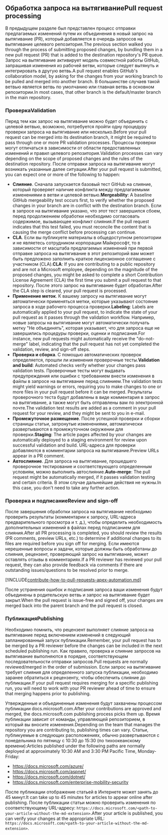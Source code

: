 ## <a name="pull-request-processing"></a><span data-ttu-id="f71b2-101">Обработка запроса на вытягивание</span><span class="sxs-lookup"><span data-stu-id="f71b2-101">Pull request processing</span></span>

<span data-ttu-id="f71b2-102">В предыдущем разделе был представлен процесс отправки предлагаемых изменений путем их объединения в новый запрос на вытягивание (PR), который добавляется в очередь запросов на вытягивание целевого репозитория.</span><span class="sxs-lookup"><span data-stu-id="f71b2-102">The previous section walked you through the process of submitting proposed changes, by bundling them in a new pull request (PR) that is added to the destination repository's PR queue.</span></span> <span data-ttu-id="f71b2-103">Запрос на вытягивание активирует модель совместной работы GitHub, запрашивая изменения из рабочей ветви, которые следует вытянуть и интегрировать в другую ветвь.</span><span class="sxs-lookup"><span data-stu-id="f71b2-103">A pull request enables GitHub's collaboration model, by asking for the changes from your working branch to be pulled and merged into another branch.</span></span> <span data-ttu-id="f71b2-104">В большинстве случаев такой ветвью является ветвь по умолчанию или главная ветвь в основном репозитории.</span><span class="sxs-lookup"><span data-stu-id="f71b2-104">In most cases, that other branch is the default/master branch in the main repository.</span></span>

### <a name="validation"></a><span data-ttu-id="f71b2-105">Проверка</span><span class="sxs-lookup"><span data-stu-id="f71b2-105">Validation</span></span>

<span data-ttu-id="f71b2-106">Перед тем как запрос на вытягивание можно будет объединить c целевой ветвью, возможно, потребуется пройти одну процедуру проверки запроса на вытягивание или несколько.</span><span class="sxs-lookup"><span data-stu-id="f71b2-106">Before your pull request can be merged into its destination branch, it might be required to pass through one or more PR validation processes.</span></span> <span data-ttu-id="f71b2-107">Процессы проверки могут отличаться в зависимости от области предоставленных изменений и правил целевого репозитория.</span><span class="sxs-lookup"><span data-stu-id="f71b2-107">Validation processes can vary depending on the scope of proposed changes and the rules of the destination repository.</span></span> <span data-ttu-id="f71b2-108">После отправки запроса на вытягивание могут возникать указанные далее ситуации.</span><span class="sxs-lookup"><span data-stu-id="f71b2-108">After your pull request is submitted, you can expect one or more of the following to happen:</span></span>

- <span data-ttu-id="f71b2-109">**Слияние**. Сначала запускается базовый тест GitHub на слияние, который проверяет наличие конфликта между предлагаемыми изменениями в ветви и целевой ветвью.</span><span class="sxs-lookup"><span data-stu-id="f71b2-109">**Mergeability**: A baseline GitHub mergeability test occurs first, to verify whether the proposed changes in your branch are in conflict with the destination branch.</span></span> <span data-ttu-id="f71b2-110">Если в запросе на вытягивание указано, что этот тест завершился сбоем, перед продолжением обработки необходимо согласовать содержимое, вызывающее конфликт слияния.</span><span class="sxs-lookup"><span data-stu-id="f71b2-110">If the pull request indicates that this test failed, you must reconcile the content that is causing the merge conflict before processing can continue.</span></span>
- <span data-ttu-id="f71b2-111">**CLA**. Если вы публикуете материалы в общедоступном репозитории и не являетесь сотрудником корпорации Майкрософт, то в зависимости от масштаба предлагаемых изменений при первой отправке запроса на вытягивание в этот репозиторий вам может быть предложено заполнить краткое лицензионное соглашение с участником (CLA).</span><span class="sxs-lookup"><span data-stu-id="f71b2-111">**CLA**: If you are contributing to a public repository and are not a Microsoft employee, depending on the magnitude of the proposed changes, you might be asked to complete a short Contribution License Agreement (CLA) the first time you submit a pull request to that repository.</span></span> <span data-ttu-id="f71b2-112">После этого запрос на вытягивание будет обработан.</span><span class="sxs-lookup"><span data-stu-id="f71b2-112">After the CLA step is cleared, your pull request is processed.</span></span>
- <span data-ttu-id="f71b2-113">**Применение меток**. К вашему запросу на вытягивание могут автоматически применяться метки, которые указывают состояние запроса в ходе рабочего процесса проверки.</span><span class="sxs-lookup"><span data-stu-id="f71b2-113">**Labeling**: Labels are automatically applied to your pull request, to indicate the state of your pull request as it passes through the validation workflow.</span></span> <span data-ttu-id="f71b2-114">Например, новые запросы на вытягивание могут автоматически получать метку "Не объединять", которая указывает, что для запроса еще не завершились процедуры проверки, оценки и подписания.</span><span class="sxs-lookup"><span data-stu-id="f71b2-114">For instance, new pull requests might automatically receive the "do-not-merge" label, indicating that the pull request has not yet completed the validation, review, and sign-off steps.</span></span>
- <span data-ttu-id="f71b2-115">**Проверка и сборка**. С помощью автоматических проверок определяется, прошли ли изменения проверочные тесты.</span><span class="sxs-lookup"><span data-stu-id="f71b2-115">**Validation and build**: Automated checks verify whether your changes pass validation tests.</span></span> <span data-ttu-id="f71b2-116">Проверочные тесты могут выдавать предупреждения или ошибки с требованием внести изменения в файлы в запросе на вытягивание перед слиянием.</span><span class="sxs-lookup"><span data-stu-id="f71b2-116">The validation tests might yield warnings or errors, requiring you to make changes to one or more files in your pull request before it can be merged.</span></span> <span data-ttu-id="f71b2-117">Результаты проверочного теста будут добавлены в виде комментария в запрос на вытягивание, а также могут быть отправлены вам по электронной почте.</span><span class="sxs-lookup"><span data-stu-id="f71b2-117">The validation test results are added as a comment in your pull request for your review, and they might be sent to you in e-mail.</span></span>
- <span data-ttu-id="f71b2-118">**Промежуточное размещение**. После успешной проверки и сборки страницы статьи, затронутые изменениями, автоматически развертываются в промежуточном окружении для проверки.</span><span class="sxs-lookup"><span data-stu-id="f71b2-118">**Staging**: The article pages affected by your changes are automatically deployed to a staging environment for review upon successful validation and build.</span></span> <span data-ttu-id="f71b2-119">URL-адреса для проверки добавляются в комментарии запроса на вытягивание.</span><span class="sxs-lookup"><span data-stu-id="f71b2-119">Preview URLs appear in a PR comment.</span></span>
- <span data-ttu-id="f71b2-120">**Автослияние**. Для запроса на вытягивание, прошедшего проверочное тестирование и соответствующего определенным условиям, можно выполнить автослияние.</span><span class="sxs-lookup"><span data-stu-id="f71b2-120">**Auto-merge**: The pull request might be automatically merged, if it passes validation testing and certain criteria.</span></span> <span data-ttu-id="f71b2-121">В этом случае дальнейшие действия не нужны.</span><span class="sxs-lookup"><span data-stu-id="f71b2-121">In this case, you don't need to take any further action.</span></span>

### <a name="review-and-sign-off"></a><span data-ttu-id="f71b2-122">Проверка и подписание</span><span class="sxs-lookup"><span data-stu-id="f71b2-122">Review and sign-off</span></span>

<span data-ttu-id="f71b2-123">После завершения обработки запроса на вытягивание необходимо проверить результаты (комментарии к запросу, URL-адреса предварительного просмотра и т. д.), чтобы определить необходимость дополнительных изменений в файлах перед подписанием для слияния.</span><span class="sxs-lookup"><span data-stu-id="f71b2-123">After all PR processing is completed, you should review the results (PR comments, preview URLs, etc.) to determine if additional changes to its files are required before you sign off for merging.</span></span> <span data-ttu-id="f71b2-124">Если имеются нерешенные вопросы и задачи, которые должны быть обработаны до слияния, рецензент, проверяющий запрос на вытягивание, может оставлять отзывы в комментариях.</span><span class="sxs-lookup"><span data-stu-id="f71b2-124">If a PR reviewer has reviewed your pull request, they can also provide feedback via comments if there are outstanding issues/questions to be resolved prior to merge.</span></span>

[!INCLUDE[contribute-how-to-pull-requests-apex-automation.md](contribute-how-to-pull-requests-apex-automation.md)]

<span data-ttu-id="f71b2-125">После устранения ошибок и подписания запроса ваши изменения будут объединены в родительскую ветвь и запрос на вытягивание будет закрыт.</span><span class="sxs-lookup"><span data-stu-id="f71b2-125">When the pull request is issue-free and signed off, your changes are merged back into the parent branch and the pull request is closed.</span></span>

### <a name="publishing"></a><span data-ttu-id="f71b2-126">Публикация</span><span class="sxs-lookup"><span data-stu-id="f71b2-126">Publishing</span></span>

<span data-ttu-id="f71b2-127">Необходимо помнить, что рецензент выполняет слияние запроса на вытягивание перед включением изменений в следующий запланированный запуск публикации.</span><span class="sxs-lookup"><span data-stu-id="f71b2-127">Remember, your pull request has to be merged by a PR reviewer before the changes can be included in the next scheduled publishing run.</span></span> <span data-ttu-id="f71b2-128">Как правило, проверка и слияние запросов на вытягивание выполняются в порядке, соответствующем последовательности отправки запросов.</span><span class="sxs-lookup"><span data-stu-id="f71b2-128">Pull requests are normally reviewed/merged in the order of submission.</span></span> <span data-ttu-id="f71b2-129">Если запрос на вытягивание требует слияния для определенного запуска публикации, необходимо заранее обратиться к рецензенту, чтобы обеспечить слияние до публикации.</span><span class="sxs-lookup"><span data-stu-id="f71b2-129">If your pull request requires merging for a specific publishing run, you will need to work with your PR reviewer ahead of time to ensure that merging happens prior to publishing.</span></span>

<span data-ttu-id="f71b2-130">Утвержденные и объединенные изменения будут захвачены процессом публикации docs.microsoft.com.</span><span class="sxs-lookup"><span data-stu-id="f71b2-130">After your contributions are approved and merged, the docs.microsoft.com publishing process picks them up.</span></span> <span data-ttu-id="f71b2-131">Время публикации зависит от команды, управляющей репозиторием, в который вы вносите изменения.</span><span class="sxs-lookup"><span data-stu-id="f71b2-131">Depending on the team that manages the repository you are contributing to, publishing times can vary.</span></span> <span data-ttu-id="f71b2-132">Статьи, публикуемые в следующих расположениях, обычно развертываются с понедельника по пятницу с 10:30 до 15:30 (по тихоокеанскому времени):</span><span class="sxs-lookup"><span data-stu-id="f71b2-132">Articles published under the following paths are normally deployed at approximately 10:30 AM and 3:30 PM Pacific Time, Monday-Friday:</span></span>

- https://docs.microsoft.com/azure/
- https://docs.microsoft.com/aspnet/
- https://docs.microsoft.com/dotnet/
- https://docs.microsoft.com/enterprise-mobility-security

<span data-ttu-id="f71b2-133">После публикации отображение статьей в Интернете может занять до 45 минут.</span><span class="sxs-lookup"><span data-stu-id="f71b2-133">It can take up to 45 minutes for articles to appear online after publishing.</span></span> <span data-ttu-id="f71b2-134">После публикации статьи можно проверить изменения по соответствующему URL-адресу: `https://docs.microsoft.com/<path-to-your-article-without-the-md-extension>`.</span><span class="sxs-lookup"><span data-stu-id="f71b2-134">After your article is published, you can verify your changes at the appropriate URL: `https://docs.microsoft.com/<path-to-your-article-without-the-md-extension>`.</span></span>
